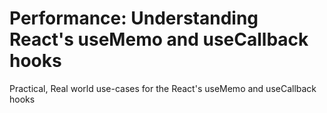# Performance: Understanding React's useMemo and useCallback hooks 
Practical, Real world use-cases for the React's useMemo and useCallback hooks
